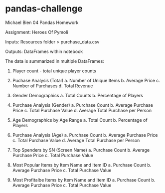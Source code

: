 # pandas-challenge
Michael Bien 04 Pandas Homework

Assignment: Heroes Of Pymoli

Inputs: Resources folder > purchase_data.csv

Outputs: DataFrames within notebook

The data is summarized in multiple DataFrames:

1. Player count - total unique player counts

2. Puchase Analysis (Total)
    a. Number of Unique Items
    b. Average Price
    c. Number of Purchases
    d. Total Revenue

3. Gender Demographics
    a. Total Counts
    b. Percentage of Players

4. Purchase Analysis (Gender)
    a. Purchase Count
    b. Average Purchase Price
    c. Total Purchase Value
    d. Average Total Purchase per Person

5. Age Demographics by Age Range
    a. Total Count
    b. Percentage of Players

6. Purchase Analysis (Age)
    a. Purchase Count
    b. Average Purchase Price
    c. Total Purchase Value
    d. Average Total Purchase per Person

7. Top Spenders by SN (Screen Name)
    a. Purchase Count
    b. Average Purchase Price
    c. Total Purchase Value

8. Most Popular Items by Item Name and Item ID
    a. Purchase Count
    b. Average Purchase Price
    c. Total Purchase Value

9. Most Profitalbe Items by Item Name and Item ID
    a. Purchase Count
    b. Average Purchase Price
    c. Total Purchase Value
